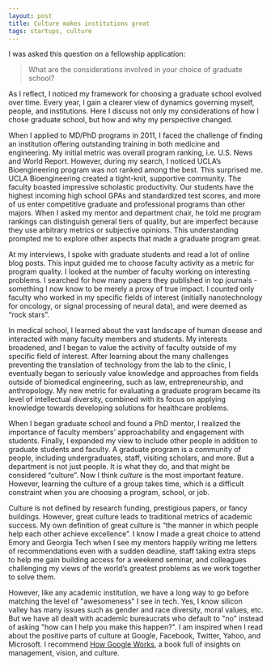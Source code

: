```yaml
---
layout: post
title: Culture makes institutions great
tags: startups, culture
---
```


I was asked this question on a fellowship application:

> What are the considerations involved in your choice of graduate school?

As I reflect, I noticed my framework for choosing a graduate school evolved over time. Every year, I gain a clearer view of dynamics governing myself, people, and institutions. Here I discuss not only my considerations of how I chose graduate school, but how and why my perspective changed.

When I applied to MD/PhD programs in 2011, I faced the challenge of finding an institution offering outstanding training in both medicine and engineering. My initial metric was overall program ranking, i.e. U.S. News and World Report. However, during my search, I noticed UCLA’s Bioengineering program was not ranked among the best. This surprised me. UCLA Bioengineering created a tight-knit, supportive community. The faculty boasted impressive scholastic productivity. Our students have the highest incoming high school GPAs and standardized test scores, and more of us enter competitive graduate and professional programs than other majors. When I asked my mentor and department chair, he told me program rankings can distinguish general tiers of quality, but are imperfect because they use arbitrary metrics or subjective opinions. This understanding prompted me to explore other aspects that made a graduate program great.

At my interviews, I spoke with graduate students and read a lot of online blog posts. This input guided me to choose faculty activity as a metric for program quality. I looked at the number of faculty working on interesting problems. I searched for how many papers they published in top journals - something I now know to be merely a proxy of true impact. I counted only faculty who worked in my specific fields of interest (initially nanotechnology for oncology, or signal processing of neural data), and were deemed as “rock stars”.

In medical school, I learned about the vast landscape of human disease and interacted with many faculty members and students. My interests broadened, and I began to value the activity of faculty outside of my specific field of interest. After learning about the many challenges preventing the translation of technology from the lab to the clinic, I eventually began to seriously value knowledge and approaches from fields outside of biomedical engineering, such as law, entrepreneurship, and anthropology. My new metric for evaluating a graduate program became its level of intellectual diversity, combined with its focus on applying knowledge towards developing solutions for healthcare problems.

When I began graduate school and found a PhD mentor, I realized the importance of faculty members' approachability and engagement with students. Finally, I expanded my view to include other people in addition to graduate students and faculty. A graduate program is a community of people, including undergraduates, staff, visiting scholars, and more. But a department is not just people. It is what they do, and that might be considered “culture”. Now I think *culture* is the most important feature. However, learning the culture of a group takes time, which is a difficult constraint when you are choosing a program, school, or job.

Culture is not defined by research funding, prestigious papers, or fancy buildings. However, great culture leads to traditional metrics of academic success. My own definition of great culture is “the manner in which people help each other achieve excellence”. I know I made a great choice to attend Emory and Georgia Tech when I see my mentors happily writing me letters of recommendations even with a sudden deadline, staff taking extra steps to help me gain building access for a weekend seminar, and colleagues challenging my views of the world’s greatest problems as we work together to solve them.

However, like any academic institution, we have a long way to go before matching the level of "awesomeness" I see in tech. Yes, I know silicon valley has many issues such as gender and race diversity, moral values, etc. But we have all dealt with academic bureaucrats who default to "no" instead of asking "how can I help you make this happen?". I am inspired when I read about the positive parts of culture at Google, Facebook, Twitter, Yahoo, and Microsoft. I recommend [How Google Works](http://www.amazon.com/How-Google-Works-Eric-Schmidt/dp/1455582344), a book full of insights on management, vision, and culture.
